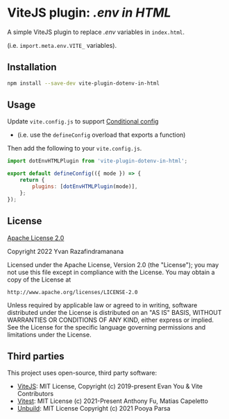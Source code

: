 # ViteJS plugin: _.env in HTML_

A simple ViteJS plugin to replace _.env_ variables in `index.html`.

(i.e. `import.meta.env.VITE_` variables).

## Installation

```sh
npm install --save-dev vite-plugin-dotenv-in-html
```

## Usage

Update `vite.config.js` to support [Conditional config](https://vitejs.dev/config/#conditional-config)

- (i.e. use the `defineConfig` overload that exports a function)

Then add the following to your `vite.config.js`.

```js
import dotEnvHTMLPlugin from 'vite-plugin-dotenv-in-html';

export default defineConfig(({ mode }) => {
	return {
		plugins: [dotEnvHTMLPlugin(mode)],
	};
});
```

## License

[Apache License 2.0](https://choosealicense.com/licenses/apache-2.0/)

Copyright 2022 Yvan Razafindramanana

Licensed under the Apache License, Version 2.0 (the "License");
you may not use this file except in compliance with the License.
You may obtain a copy of the License at

	http://www.apache.org/licenses/LICENSE-2.0

Unless required by applicable law or agreed to in writing, software
distributed under the License is distributed on an "AS IS" BASIS,
WITHOUT WARRANTIES OR CONDITIONS OF ANY KIND, either express or implied.
See the License for the specific language governing permissions and
limitations under the License.

## Third parties

This project uses open-source, third party software:

- [ViteJS](https://github.com/vitejs/vite): MIT License, Copyright (c) 2019-present Evan You & Vite Contributors
- [Vitest](https://github.com/vitest-dev/vitest): MIT License (c) 2021-Present Anthony Fu, Matias Capeletto
- [Unbuild](https://github.com/unjs/unbuild): MIT License Copyright (c) 2021 Pooya Parsa
